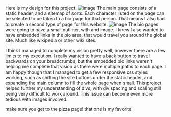 Here is my design for this project.
![image](https://github.com/otis425/OB-CS290/assets/71042122/69ac6345-c9fe-4ca7-b40b-d6e4f19dfb9b)
The main page consists of a static header, and a sitemap of sorts. Each character listed on the page can be selected to be taken to a bio page for that person. That means I also had to create a second type of page for this website.
![image](https://github.com/otis425/OB-CS290/assets/71042122/a21fe03c-2afa-4560-8c75-95969fc68fbd)
The bio pages were going to have a small outliner, with and image. I knew I also wanted to have embedded links in the bio area, that would travel you around the global site. Much like wikipedia or other wiki sites.

I think I managed to complete my vision pretty well, however there are a few limits to my execution. I really wanted to have a back button to travel backwards on your breadcrumbs, but the embedded bio links weren't helping me complete that vision as there were multiple paths to each page. I am happy though that I managed to get a few responsive css styles working, such as shifting the site buttons under the static header, and expanding the main column to fill the whole page when small. This project helped further my understanding of divs, with div spacing and scaling still being very difficult to work around. This issue can become even more tedious with images involved.

make sure you get to the pizza page! that one is my favorite.
